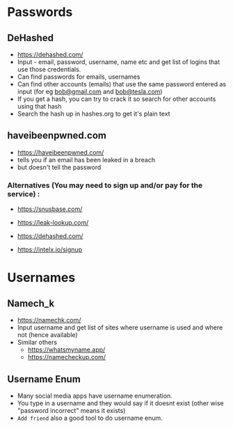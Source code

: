 # Passwords
## DeHashed
- https://dehashed.com/
- Input - email, password, username, name etc and get list of logins that use those credentials. 
- Can find passwords for emails, usernames
- Can find other accounts (emails) that use the same password entered as input (for eg bob@gmail.com and bob@tesla.com)
- If you get a hash, you can try to crack it so search for other accounts using that hash
- Search the hash up in hashes.org to get it's plain text

## haveibeenpwned.com
- https://haveibeenpwned.com/
- tells you if an email has been leaked in a breach
- but doesn't tell the password

### Alternatives (You may need to sign up and/or pay for the service) :

- https://snusbase.com/

- https://leak-lookup.com/

- https://dehashed.com/

- https://intelx.io/signup

# Usernames
## Namech_k
- https://namechk.com/
- Input username and get list of sites where username is used and where not (hence available)
- Similar others
  - https://whatsmyname.app/
  - https://namecheckup.com/


## Username Enum
- Many social media apps have username enumeration.
- You type in a username and they would say if it doesnt exist (other wise "password incorrect" means it exists)
- `Add friend` also a good tool to do username enum.
